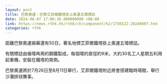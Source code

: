 ```yaml
---
layout: post
title: 巴黎奧運｜巴黎艾菲爾鐵塔掛上奧運五環標誌
date: 2024-06-07 17:06:36.000000000 +08:00
link: https://news.rthk.hk/rthk/ch/component/k2/1756522-20240607.htm
categories: rthk
---
```


距離巴黎奧運揭幕還有50日，著名地標艾菲爾鐵塔掛上奧運五環標誌。

有關標誌由循環再用的鋼鐵製成，每個環的直徑約9米，大約30名工人星期五利用起重機，安裝在鐵塔的南側。

巴黎奧運將於7月26日至8月11日舉行，艾菲爾鐵塔附近將會搭建臨時場館，舉行沙灘排球賽事。
